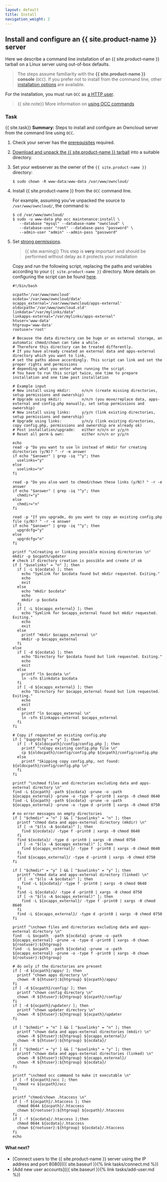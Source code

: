 ```yaml
---
layout: default
title: Install
navigation_weight: 2
---
```


## Install and configure an {{ site.product-name }} server
Here we describe a command line installation of an {{ site.product-name }} tarball on a Linux server using out-of-box defaults.

> The steps assume familiarity with the **{{ site.product-name }} console** (`OCC`). If you prefer not to install from the command line, other [installation options](https://doc.owncloud.org/server/10.0/admin_manual/installation/) are available.

For the installation, you must run `OCC` as [a HTTP user](https://doc.owncloud.org/server/10.0/admin_manual/configuration/server/occ_command.html#http-user-label).

> {{ site.note}} More information on [using OCC commands](https://doc.owncloud.org/server/10.0/admin_manual/configuration/server/occ_apps_command.html?highlight=occ)

### Task
{{ site.task}} **Summary:**
Steps to install and configure an Owncloud server from the command line using `OCC`.

1. Check your server has the [prerequisites](https://doc.owncloud.org/server/10.0/admin_manual/installation/source_installation.html#prerequisites-label) required.

2. [Download and unpack the {{ site.product-name }} tarball](https://owncloud.org/download/#owncloud-server-tar-ball) into a suitable directory.
3. Set your webserver as the owner of the `{{ site.product-name }}` directory:

    ```text
    $ sudo chown -R www-data:www-data /var/www/owncloud/
    ```

4. Install {{ site.product-name }} from the `OCC` command line.

    For example, assuming you’ve unpacked the source to `/var/www/owncloud/`, the command is:

    ```text
    $ cd /var/www/owncloud/
    $ sudo -u www-data php occ maintenance:install \
       --database "mysql" --database-name "owncloud" \
       --database-user "root" --database-pass "password" \
       --admin-user "admin" --admin-pass "password"
   ```

5. Set [strong permissions](https://doc.owncloud.org/server/10.0/admin_manual/installation/source_installation.html#strong-perms-label).

    > {{ site.warning}} This step is **very** important and should be performed without delay as it protects your installation

    Copy and run the following script, replacing the paths and variables according to your `{{ site.product-name }}` directory. More details on configuring the script can be found [here](https://doc.owncloud.org/server/10.0/admin_manual/installation/installation_wizard.html#post-installation-steps-label).

    ```text
    #!/bin/bash

    ocpath='/var/www/owncloud'
    ocdata='/var/www/owncloud/data'
    ocapps_external='/var/www/owncloud/apps-external'
    oldocpath='/var/www/owncloud.old'
    linkdata="/var/mylinks/data"
    linkapps-external="/var/mylinks/apps-external"
    htuser='www-data'
    htgroup='www-data'
    rootuser='root'

    # Because the data directory can be huge or on external storage, an automatic chmod/chown can take a while.
    # Therefore this directory can be treated differently.
    # If you have already created an external data and apps-external directory which you want to link,
    # set the paths above accordingly. This script can link and set the proper rights and permissions
    # depending what you enter when running the script.
    # You have to run this script twice, one time to prepare installation and one time post installation

    # Example input
    # New install using mkdir:     n/n/n (create missing directories, setup permissions and ownership)
    # Upgrade using mkdir:         n/n/n (you move/replace data, apps-external and config.php manually, set setup permissions and ownership)
    # New install using links:     y/y/n (link existing directories, setup permissions and ownership)
    # Upgrade using links:         y/n/y (link existing directories, copy config.php, permissions and ownership are already ok)
    # Post installation/upgrade:   either n/n/n or y/y/n
    # Reset all perm & own:        either n/n/n or y/y/n

    echo
    read -p "Do you want to use ln instead of mkdir for creating directories (y/N)? " -r -e answer
    if echo "$answer" | grep -iq "^y"; then
      uselinks="y"
    else
      uselinks="n"
    fi

    read -p "Do you also want to chmod/chown these links (y/N)? " -r -e answer
    if echo "$answer" | grep -iq "^y"; then
      chmdir="y"
    else
      chmdir="n"
    fi

    read -p "If you upgrade, do you want to copy an existing config.php file (y/N)? " -r -e answer
    if echo "$answer" | grep -iq "^y"; then
      upgrdcfg="y"
    else
      upgrdcfg="n"
    fi

    printf "\nCreating or linking possible missing directories \n"
    mkdir -p $ocpath/updater
    # check if directory creation is possible and create if ok
    if [ "$uselinks" = "n" ]; then
      if [ -L ${ocdata} ]; then
        echo "Symlink for $ocdata found but mkdir requested. Exiting."
        echo
        exit
      else
        echo "mkdir $ocdata"
        echo
        mkdir -p $ocdata
      fi
      if [ -L ${ocapps_external} ]; then
        echo "Symlink for $ocapps_external found but mkdir requested. Exiting."
        echo
        exit
      else
        printf "mkdir $ocapps_external \n"
        mkdir -p $ocapps_external
      fi
    else
      if [ -d ${ocdata} ]; then
        echo "Directory for $ocdata found but link requested. Exiting."
        echo
        exit
      else
        printf "ln $ocdata \n"
        ln -sfn $linkdata $ocdata
      fi
      if [ -d ${ocapps_external} ]; then
        echo "Directory for $ocapps_external found but link requested. Exiting."
        echo
        exit
      else
        printf "ln $ocapps_external \n"
        ln -sfn $linkapps-external $ocapps_external
      fi
    fi

    # Copy if requested an existing config.php
    if [ "$upgrdcfg" = "y" ]; then
      if [ -f ${oldocpath}/config/config.php ]; then
        printf "\nCopy existing config.php file \n"
        cp ${oldocpath}/config/config.php ${ocpath}/config/config.php
      else
        printf "Skipping copy config.php, not found: ${oldocpath}/config/config.php \n"
      fi
    fi

    printf "\nchmod files and directories excluding data and apps-external directory \n"
    find -L ${ocpath} -path ${ocdata} -prune -o -path ${ocapps_external} -prune -o -type f -print0 | xargs -0 chmod 0640
    find -L ${ocpath} -path ${ocdata} -prune -o -path ${ocapps_external} -prune -o -type d -print0 | xargs -0 chmod 0750

    # no error messages on empty directories
    if [ "$chmdir" = "n" ] && [ "$uselinks" = "n" ]; then
      printf "chmod data and apps-external directory (mkdir) \n"
      if [ -n "$(ls -A $ocdata)" ]; then
        find ${ocdata}/ -type f -print0 | xargs -0 chmod 0640
      fi
      find ${ocdata}/ -type d -print0 | xargs -0 chmod 0750
      if [ -n "$(ls -A $ocapps_external)" ]; then
        find ${ocapps_external}/ -type f -print0 | xargs -0 chmod 0640
      fi
      find ${ocapps_external}/ -type d -print0 | xargs -0 chmod 0750
    fi

    if [ "$chmdir" = "y" ] && [ "$uselinks" = "y" ]; then
      printf "chmod data and apps-external directory (linked) \n"
      if [ -n "$(ls -A $ocdata)" ]; then
        find -L ${ocdata}/ -type f -print0 | xargs -0 chmod 0640
      fi
      find -L ${ocdata}/ -type d -print0 | xargs -0 chmod 0750
      if [ -n "$(ls -A $ocapps_external)" ]; then
        find -L ${ocapps_external}/ -type f -print0 | xargs -0 chmod 0640
      fi
      find -L ${ocapps_external}/ -type d -print0 | xargs -0 chmod 0750
    fi

    printf "\nchown files and directories excluding data and apps-external directory \n"
    find  -L $ocpath  -path ${ocdata} -prune -o -path ${ocapps_external} -prune -o -type d -print0 | xargs -0 chown ${rootuser}:${htgroup}
    find  -L $ocpath  -path ${ocdata} -prune -o -path ${ocapps_external} -prune -o -type f -print0 | xargs -0 chown ${rootuser}:${htgroup}

    # do only if the directories are present
    if [ -d ${ocpath}/apps/ ]; then
      printf "chown apps directory \n"
      chown -R ${htuser}:${htgroup} ${ocpath}/apps/
    fi
    if [ -d ${ocpath}/config/ ]; then
      printf "chown config directory \n"
      chown -R ${htuser}:${htgroup} ${ocpath}/config/
    fi
    if [ -d ${ocpath}/updater/ ]; then
      printf "chown updater directory \n"
      chown -R ${htuser}:${htgroup} ${ocpath}/updater
    fi

    if [ "$chmdir" = "n" ] && [ "$uselinks" = "n" ]; then
      printf "chown data and apps-external directories (mkdir) \n"
      chown -R ${htuser}:${htgroup} ${ocapps_external}/
      chown -R ${htuser}:${htgroup} ${ocdata}/
    fi
    if [ "$chmdir" = "y" ] && [ "$uselinks" = "y" ]; then
      printf "chown data and apps-external directories (linked) \n"
      chown -R ${htuser}:${htgroup} ${ocapps_external}/
      chown -R ${htuser}:${htgroup} ${ocdata}/
    fi

    printf "\nchmod occ command to make it executable \n"
    if [ -f ${ocpath}/occ ]; then
      chmod +x ${ocpath}/occ
    fi

    printf "chmod/chown .htaccess \n"
    if [ -f ${ocpath}/.htaccess ]; then
      chmod 0644 ${ocpath}/.htaccess
      chown ${rootuser}:${htgroup} ${ocpath}/.htaccess
    fi
    if [ -f ${ocdata}/.htaccess ];then
      chmod 0644 ${ocdata}/.htaccess
      chown ${rootuser}:${htgroup} ${ocdata}/.htaccess
    fi
    echo
    ```

#### What next?

- [Connect users to the {{ site.product-name }} server using the IP address and port 8080]({{ site.baseurl }}{% link tasks/connect.md %})
- [Add new user accounts]({{ site.baseurl }}{% link tasks/add-user.md %})
